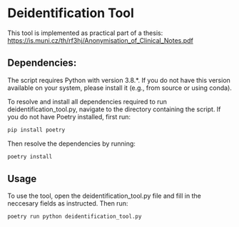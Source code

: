 # Deidentification Tool

This tool is implemented as practical part of a thesis: 
https://is.muni.cz/th/rf3hj/Anonymisation_of_Clinical_Notes.pdf

## Dependencies:
The script requires Python with version 3.8.*.
If you do not have this version available on your system, please install it (e.g., from source or using conda).

To resolve and install all dependencies required to run deidentification_tool.py, navigate to the directory containing the script.
If you do not have Poetry installed, first run:

```bash
pip install poetry
```

Then resolve the dependencies by running:

```bash
poetry install
```

## Usage
To use the tool, open the deidentification_tool.py file and fill in the neccesary fields as instructed. 
Then run:

```bash
poetry run python deidentification_tool.py
```
